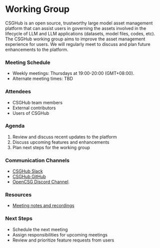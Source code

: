 # Working Group

CSGHub is an open source, trustworthy large model asset management platform that can assist users in governing the assets involved in the lifecycle of LLM and LLM applications (datasets, model files, codes, etc).
The CSGHub working group aims to improve the asset management experience for users. We will regularly meet to discuss and plan future enhancements to the platform.

### Meeting Schedule

- Weekly meetings: Thursdays at 19:00-20:00 (GMT+08:00).
- Alternate meeting times: TBD

### Attendees

- CSGHub team members
- External contributors
- Users of CSGHub

### Agenda

1. Review and discuss recent updates to the platform
2. Discuss upcoming features and enhancements
3. Plan next steps for the working group

### Communication Channels

- [CSGHub Slack](https://join.slack.com/t/opencsghq/shared_invite/zt-2fmtem7hs-s_RmMeoOIoF1qzslql2q~A)
- [CSGHub GitHub](https://github.com/OpenCSGs/csghub)
- [OpenCSG Discord Channel](https://discord.gg/bXnu4C9BkR).

### Resources

- [Meeting notes and recordings](https://opencsg-china.feishu.cn/drive/folder/GHNafC2melP8k3dxML1c8N7sntc?from=from_copylink)

### Next Steps

- Schedule the next meeting
- Assign responsibilities for upcoming meetings
- Review and prioritize feature requests from users


